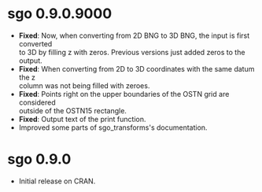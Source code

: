 # sgo 0.9.0.9000

- **Fixed**: Now, when converting from 2D BNG to 3D BNG, the input is first converted  
  to 3D  by filling z with zeros. Previous versions just added zeros to the output.
- **Fixed**: When converting from 2D to 3D coordinates with the same datum the z  
  column was not  being filled with zeroes.
- **Fixed**: Points right on the upper boundaries of the OSTN grid are considered   
  outside of the OSTN15 rectangle.
- **Fixed**: Output text of the print function.
- Improved some parts of sgo_transforms's documentation.


# sgo 0.9.0

- Initial release on CRAN.
